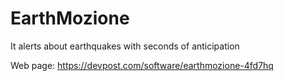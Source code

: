 # EarthMozione
It alerts about earthquakes with seconds of anticipation

Web page: https://devpost.com/software/earthmozione-4fd7hq

